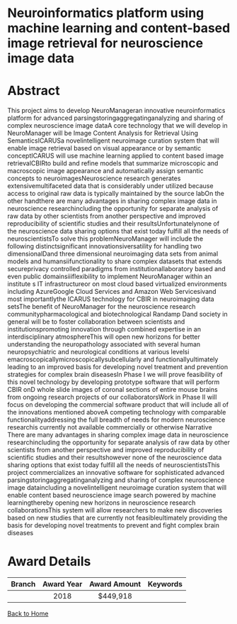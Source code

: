 
Neuroinformatics platform using machine learning and content-based image retrieval for neuroscience image data
==============================================================================================================

# Abstract


This project aims to develop NeuroManageran innovative neuroinformatics platform for advanced parsingstoringaggregatinganalyzing and sharing of complex neuroscience image dataA core technology that we will
develop in NeuroManager will be Image Content Analysis for Retrieval Using SemanticsICARUSa novelintelligent neuroimage curation system that will enable image retrieval based on visual appearance or by
semantic conceptICARUS will use machine learning applied to content based image retrievalCBIRto build
and refine models that summarize microscopic and macroscopic image appearance and automatically assign
semantic concepts to neuroimagesNeuroscience research generates extensivemultifaceted data that is
considerably under utilized because access to original raw data is typically maintained by the source labOn the
other handthere are many advantages in sharing complex image data in neuroscience researchincluding the
opportunity for separate analysis of raw data by other scientists from another perspective and improved
reproducibility of scientific studies and their resultsUnfortunatelynone of the neuroscience data sharing options
that exist today fulfill all the needs of neuroscientistsTo solve this problemNeuroManager will include the
following distinctsignificant innovationsiversatility for handling two dimensionalDand three dimensional
neuroimaging data sets from animal models and humansiifunctionality to share complex datasets that extends
secureprivacy controlled paradigms from institutionallaboratory based and even public domainsiiiflexibility
to implement NeuroManager within an institute s IT infrastructureor on most cloud based virtualized
environments including AzureGoogle Cloud Services and Amazon Web Servicesivand most importantlythe ICARUS technology for CBIR in neuroimaging data setsThe benefit of NeuroManager for the neuroscience
research communitypharmacological and biotechnological Randamp Dand society in general will be to foster
collaboration between scientists and institutionspromoting innovation through combined expertise in an
interdisciplinary atmosphereThis will open new horizons for better understanding the neuropathology
associated with several human neuropsychiatric and neurological conditions at various levelsi emacroscopicallymicroscopicallysubcellularly and functionallyultimately leading to an improved basis for
developing novel treatment and prevention strategies for complex brain diseasesIn Phase I we will prove
feasibility of this novel technology by developing prototype software that will perform CBIR onD whole slide
images of coronal sections of entire mouse brains from ongoing research projects of our collaboratorsWork in
Phase II will focus on developing the commercial software product that will include all of the innovations
mentioned aboveA competing technology with comparable functionalityaddressing the full breadth of needs
for modern neuroscience researchis currently not available commercially or otherwise Narrative
There are many advantages in sharing complex image data in neuroscience researchincluding the opportunity
for separate analysis of raw data by other scientists from another perspective and improved reproducibility of
scientific studies and their resultshowever none of the neuroscience data sharing options that exist today fulfill
all the needs of neuroscientistsThis project commercializes an innovative software for sophisticated advanced
parsingstoringaggregatinganalyzing and sharing of complex neuroscience image dataincluding a novelintelligent neuroimage curation system that will enable content based neuroscience image search powered by
machine learningthereby opening new horizons in neuroscience research collaborationsThis system will allow
researchers to make new discoveries based on new studies that are currently not feasibleultimately providing
the basis for developing novel treatments to prevent and fight complex brain diseases  

# Award Details

|Branch|Award Year|Award Amount|Keywords|
| :---: | :---: | :---: | :---: |
||2018|$449,918||
  
  


[Back to Home](https://github.com/chrischow/dod_sbir_awards/Reports/JH/#2562)